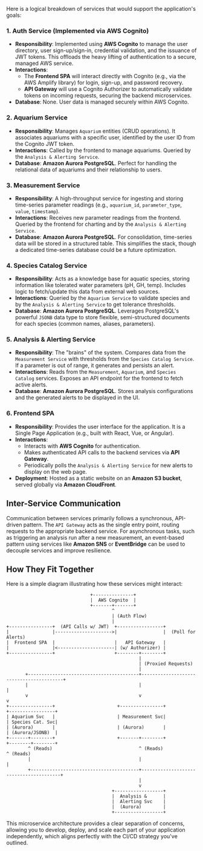 Here is a logical breakdown of services that would support the application's goals:

### 1. Auth Service (Implemented via AWS Cognito)

*   **Responsibility**: Implemented using **AWS Cognito** to manage the user directory, user sign-up/sign-in, credential
    validation, and the issuance of JWT tokens. This offloads the heavy lifting of authentication to a secure, managed
    AWS service.
* **Interactions**:
    *   The **Frontend SPA** will interact directly with Cognito (e.g., via the AWS Amplify library) for login, sign-up,
        and password recovery.
    *   **API Gateway** will use a Cognito Authorizer to automatically validate tokens on incoming requests, securing the
        backend microservices.
*   **Database**: None. User data is managed securely within AWS Cognito.

### 2. Aquarium Service

*   **Responsibility**: Manages `Aquarium` entities (CRUD operations). It associates aquariums with a specific user,
    identified by the user ID from the Cognito JWT token.
*   **Interactions**: Called by the frontend to manage aquariums. Queried by the `Analysis & Alerting Service`.
*   **Database**: **Amazon Aurora PostgreSQL**. Perfect for handling the relational data of aquariums and their
    relationship to users.

### 3. Measurement Service

*   **Responsibility**: A high-throughput service for ingesting and storing time-series parameter readings (e.g.,
    `aquarium_id`, `parameter_type`, `value`, `timestamp`).
*   **Interactions**: Receives new parameter readings from the frontend. Queried by the frontend for charting and by the
    `Analysis & Alerting Service`.
*   **Database**: **Amazon Aurora PostgreSQL**. For consolidation, time-series data will be stored in a structured table.
    This simplifies the stack, though a dedicated time-series database could be a future optimization.

### 4. Species Catalog Service

*   **Responsibility**: Acts as a knowledge base for aquatic species, storing information like tolerated water parameters
    (pH, GH, temp). Includes logic to fetch/update this data from external web sources.
*   **Interactions**: Queried by the `Aquarium Service` to validate species and by the `Analysis & Alerting Service` to
    get tolerance thresholds.
*   **Database**: **Amazon Aurora PostgreSQL**. Leverages PostgreSQL's powerful `JSONB` data type to store flexible,
    semi-structured documents for each species (common names, aliases, parameters).

### 5. Analysis & Alerting Service

*   **Responsibility**: The "brains" of the system. Compares data from the `Measurement Service` with thresholds from the
    `Species Catalog Service`. If a parameter is out of range, it generates and persists an alert.
*   **Interactions**: Reads from the `Measurement`, `Aquarium`, and `Species Catalog` services. Exposes an API endpoint
    for the frontend to fetch active alerts.
*   **Database**: **Amazon Aurora PostgreSQL**. Stores analysis configurations and the generated alerts to be displayed
    in the UI.

### 6. Frontend SPA

*   **Responsibility**: Provides the user interface for the application. It is a Single Page Application (e.g., built
    with React, Vue, or Angular).
*   **Interactions**:
    *   Interacts with **AWS Cognito** for authentication.
    *   Makes authenticated API calls to the backend services via **API Gateway**.
    *   Periodically polls the `Analysis & Alerting Service` for new alerts to display on the web page.
*   **Deployment**: Hosted as a static website on an **Amazon S3 bucket**, served globally via **Amazon CloudFront**.

## Inter-Service Communication

Communication between services primarily follows a synchronous, API-driven pattern. The `API Gateway` acts as the
single entry point, routing requests to the appropriate backend service. For asynchronous tasks, such as triggering an
analysis run after a new measurement, an event-based pattern using services like **Amazon SNS** or **EventBridge** can
be used to decouple services and improve resilience.

## How They Fit Together

Here is a simple diagram illustrating how these services might interact:

```text
                               +---------------+
                               |  AWS Cognito  |
                               +-------+-------+
                                       ^
                                       | (Auth Flow)
                                       |
+----------------+  (API Calls w/ JWT)  +-----------------+
|                |--------------------->|                 |  (Poll for Alerts)
|  Frontend SPA  |                      |   API Gateway   |
|                |<---------------------| (w/ Authorizer) |
+----------------+                      +--------+--------+
                                                 |
                                                 | (Proxied Requests)
                                                 |
       +-----------------------------------------+-----------------------------------------+
       |                                         |                                         |
       v                                         v                                         v
+----------------+                       +----------------+                       +-----------------+
| Aquarium Svc   |                       | Measurement Svc|                       | Species Cat. Svc|
| (Aurora)       |                       | (Aurora)       |                       | (Aurora/JSONB)  |
+-------+--------+                       +-------+--------+                       +--------+--------+
        ^ (Reads)                                ^ (Reads)                                ^ (Reads)
        |                                        |                                        |
        +----------------------------------------+----------------------------------------+
                                                 |
                                                 v
                                       +------------------+
                                       |  Analysis &      |
                                       |  Alerting Svc    |
                                       |  (Aurora)        |
                                       +------------------+
```

This microservice architecture provides a clear separation of concerns, allowing you to develop, deploy, and scale each
part of your application independently, which aligns perfectly with the CI/CD strategy you've outlined.